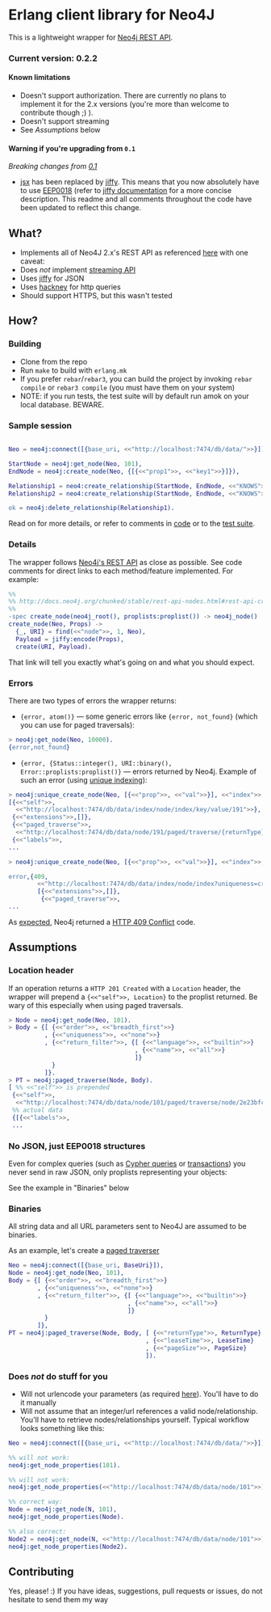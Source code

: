 # Erlang client library for Neo4J

This is a lightweight wrapper for [Neo4j REST API](http://docs.neo4j.org/chunked/stable/rest-api.html).

### Current version: 0.2.2

#### Known limitations

- Doesn't support authorization. There are currently no plans to implement it
  for the 2.x versions (you're more than welcome to contribute though ;) ).
- Doesn't support streaming
- See _Assumptions_ below

#### Warning if you're upgrading from `0.1`
*Breaking changes from [0.1](https://github.com/dmitriid/neo4j-erlang/tree/0.1)*

* [jsx](https://github.com/iskra/jsx) has been replaced by [jiffy](https://github.com/davisp/jiffy).
This means that you now absolutely have to use [EEP0018](http://www.erlang.org/eeps/eep-0018.html) (refer to [jiffy documentation](https://github.com/davisp/jiffy) for a more concise description.
This readme and all comments throughout the code have been updated to reflect this change.

## What?

- Implements all of Neo4J 2.x's REST API as referenced [here](http://docs.neo4j.org/chunked/stable/rest-api.html) with one caveat:
 - Does *not* implement [streaming API](http://docs.neo4j.org/chunked/stable/rest-api-streaming.html)
- Uses [jiffy](https://github.com/davisp/jiffy) for JSON
- Uses [hackney](https://github.com/benoitc/hackney) for http queries
 - Should support HTTPS, but this wasn't tested

## How?

### Building

- Clone from the repo
- Run `make` to build with `erlang.mk`
- If you prefer `rebar`/`rebar3`, you can build the project by invoking
  `rebar compile` or `rebar3 compile` (you must have them on your system)
- NOTE: if you run tests, the test suite will by default run amok on your local
  database. BEWARE.

### Sample session

```erlang

Neo = neo4j:connect([{base_uri, <<"http://localhost:7474/db/data/">>}]),

StartNode = neo4j:get_node(Neo, 101),
EndNode = neo4j:create_node(Neo, {[{<<"prop1">>, <<"key1">>}]}),

Relationship1 = neo4:create_relationship(StartNode, EndNode, <<"KNOWS">>),
Relationship2 = neo4:create_relationship(StartNode, EndNode, <<"KNOWS">>, {[{<<"prop2">>, <<"value2">>}]}),

ok = neo4j:delete_relationship(Relationship1).

```

Read on for more details, or refer to comments in [code](blob/master/src/neo4j.erl) or to the [test suite](blob/master/test/neo4j_SUITE.erl).

### Details

The wrapper follows [Neo4j's REST API](http://docs.neo4j.org/chunked/stable/rest-api.html) as close as possible. See code comments for direct links to each method/feature implemented. For example:

```erlang
%%
%% http://docs.neo4j.org/chunked/stable/rest-api-nodes.html#rest-api-create-node-with-properties
%%
-spec create_node(neo4j_root(), proplists:proplist()) -> neo4j_node() | {error, term()}.
create_node(Neo, Props) ->
  {_, URI} = find(<<"node">>, 1, Neo),
  Payload = jiffy:encode(Props),
  create(URI, Payload).
```

That link will tell you exactly what's going on and what you should expect.

### Errors

There are two types of errors the wrapper returns:
- `{error, atom()}` — some generic errors like `{error, not_found}` (which you can use for paged traversals):

```erlang
> neo4j:get_node(Neo, 10000).
{error,not_found}
```

- `{error, {Status::integer(), URI::binary(), Error::proplists:proplist()}` — errors returned by Neo4j. Example of such an error (using [unique indexing](http://docs.neo4j.org/chunked/stable/rest-api-unique-indexes.html#rest-api-create-a-unique-node-or-return-fail-create)):

```erlang
> neo4j:unique_create_node(Neo, [{<<"prop">>, <<"val">>}], <<"index">>, <<"key">>, <<"value">>, <<"create_or_fail">>).
[{<<"self">>,
  <<"http://localhost:7474/db/data/index/node/index/key/value/191">>},
 {<<"extensions">>,[]},
 {<<"paged_traverse">>,
  <<"http://localhost:7474/db/data/node/191/paged/traverse/{returnType}{?pageSize,leaseTime}">>},
 {<<"labels">>,
...

> neo4j:unique_create_node(Neo, [{<<"prop">>, <<"val">>}], <<"index">>, <<"key">>, <<"value">>, <<"create_or_fail">>).

error,{409,
        <<"http://localhost:7474/db/data/index/node/index?uniqueness=create_or_fail">>,
        [{<<"extensions">>,[]},
         {<<"paged_traverse">>,
...
```

As [expected](http://docs.neo4j.org/chunked/stable/rest-api-unique-indexes.html#rest-api-create-a-unique-node-or-return-fail-fail), Neo4j returned a [HTTP 409 Conflict](https://github.com/for-GET/know-your-http-well/blob/master/status-codes.md) code.

## Assumptions

### Location header

If an operation returns a `HTTP 201 Created` with a `Location` header, the wrapper will prepend a `{<<"self">>, Location}` to the proplist returned. Be wary of this especially when using paged traversals.

```erlang
> Node = neo4j:get_node(Neo, 101).
> Body = {[ {<<"order">>, <<"breadth_first">>}
          , {<<"uniqueness">>, <<"none">>}
          , {<<"return_filter">>, {[ {<<"language">>, <<"builtin">>}
                                   , {<<"name">>, <<"all">>}
                                   ]}
            }
          ]}.
> PT = neo4j:paged_traverse(Node, Body).
[ %% <<"self">> is prepended
 {<<"self">>,
  <<"http://localhost:7474/db/data/node/101/paged/traverse/node/2e23bfca61144b0f91b446fb6be562b6">>},
 %% actual data
 {[{<<"labels">>,
 ...
```

### No JSON, just EEP0018 structures

Even for complex queries (such as [Cypher queries](http://docs.neo4j.org/chunked/stable/rest-api-cypher.html) or [transactions](http://docs.neo4j.org/chunked/stable/rest-api-transactional.html)) you never send in raw JSON, only proplists representing your objects:

See the example in "Binaries" below

### Binaries

All string data and all URL parameters sent to Neo4J are assumed to be binaries.

As an example, let's create a [paged traverser](http://docs.neo4j.org/chunked/milestone/rest-api-traverse.html#rest-api-creating-a-paged-traverser)

```erlang
Neo = neo4j:connect([{base_uri, BaseUri}]),
Node = neo4j:get_node(Neo, 101),
Body = {[ {<<"order">>, <<"breadth_first">>}
        , {<<"uniqueness">>, <<"none">>}
        , {<<"return_filter">>, {[ {<<"language">>, <<"builtin">>}
                                 , {<<"name">>, <<"all">>}
                                 ]}
          }
        ]},
PT = neo4j:paged_traverse(Node, Body, [ {<<"returnType">>, ReturnType}
                                      , {<<"leaseTime">>, LeaseTime}
                                      , {<<"pageSize">>, PageSize}
                                      ]).
```

### Does *not* do stuff for you

- Will not urlencode your parameters (as required [here](http://docs.neo4j.org/chunked/stable/rest-api-indexes.html#rest-api-find-node-by-query)). You'll have to do it manually
- Will not assume that an integer/url references a valid node/relationship. You'll have to retrieve nodes/relationships yourself. Typical workflow looks something like this:

```erlang
Neo = neo4j:connect([{base_uri, <<"http://localhost:7474/db/data/">>}]),

%% will not work:
neo4j:get_node_properties(101).

%% will not work:
neo4j:get_node_properties(<<"http://localhost:7474/db/data/node/101">>).

%% correct way:
Node = neo4j:get_node(N, 101),
neo4j:get_node_properties(Node).

%% also correct:
Node2 = neo4j:get_node(N, <<"http://localhost:7474/db/data/node/101">>),
neo4j:get_node_properties(Node2).
```

## Contributing

Yes, please! :) If you have ideas, suggestions, pull requests or issues, do not hesitate to send them my way
